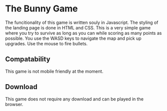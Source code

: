 # The Bunny Game

The funcitionality of this game is written souly in Javascript. The styling of the landing page is done in HTML and CSS.
This is a very simple game where you try to survive as long as you can while scoring as many points as possible.
You use the WASD keys to navigate the map and pick up upgrades. Use the mouse to fire bullets. 

## Compatability

This game is not mobile friendly at the moment. 

## Download

This game does not require any download and can be played in the browser. 

